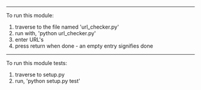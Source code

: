 ---------------------------------------------------------
To run this module:
1. traverse to the file named 'url_checker.py'
2. run with, 'python url_checker.py'
3. enter URL's
4. press return when done - an empty entry signifies done
---------------------------------------------------------
To run this module tests:
1. traverse to setup.py
2. run, 'python setup.py test'
